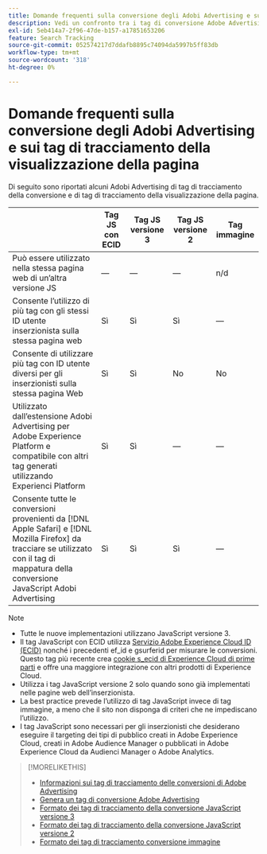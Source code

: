 ```yaml
---
title: Domande frequenti sulla conversione degli Adobi Advertising e sui tag di tracciamento della visualizzazione della pagina
description: Vedi un confronto tra i tag di conversione Adobe Advertising e di tracciamento della visualizzazione della pagina.
exl-id: 5eb414a7-2f96-47de-b157-a17851653206
feature: Search Tracking
source-git-commit: 052574217d7ddafb8895c74094da5997b5ff83db
workflow-type: tm+mt
source-wordcount: '318'
ht-degree: 0%

---
```


# Domande frequenti sulla conversione degli Adobi Advertising e sui tag di tracciamento della visualizzazione della pagina

Di seguito sono riportati alcuni Adobi Advertising di tag di tracciamento della conversione e di tag di tracciamento della visualizzazione della pagina.

| | Tag JS con ECID | Tag JS versione 3 | Tag JS versione 2 | Tag immagine |
| ---- | ---- | ---- | ---- | ---- |
| Può essere utilizzato nella stessa pagina web di un’altra versione JS | — | — | — | n/d |
| Consente l’utilizzo di più tag con gli stessi ID utente inserzionista sulla stessa pagina web | Sì | Sì | Sì | — |
| Consente di utilizzare più tag con ID utente diversi per gli inserzionisti sulla stessa pagina Web | Sì | Sì | No | No |
| Utilizzato dall’estensione Adobi Advertising per Adobe Experience Platform e compatibile con altri tag generati utilizzando Experienci Platform | Sì | Sì | — | — |
| Consente tutte le conversioni provenienti da [!DNL Apple Safari] e [!DNL Mozilla Firefox] da tracciare se utilizzato con il tag di mappatura della conversione JavaScript Adobi Advertising | Sì | Sì | Sì | — |

<!-- add link to page on conversion mapping tag above? -->

>[!NOTE]
>
>* Tutte le nuove implementazioni utilizzano JavaScript versione 3.
>* Il tag JavaScript con ECID utilizza [Servizio Adobe Experience Cloud ID (ECID)](https://experienceleague.adobe.com/docs/id-service/using/intro/overview.html) nonché i precedenti ef_id e gsurferid per misurare le conversioni. Questo tag più recente crea [cookie s_ecid di Experience Cloud di prime parti](https://experienceleague.adobe.com/docs/core-services/interface/administration/ec-cookies/cookies-first-party.html) e offre una maggiore integrazione con altri prodotti di Experience Cloud.
>* Utilizza i tag JavaScript versione 2 solo quando sono già implementati nelle pagine web dell’inserzionista.
>* La best practice prevede l’utilizzo di tag JavaScript invece di tag immagine, a meno che il sito non disponga di criteri che ne impediscano l’utilizzo.
>* I tag JavaScript sono necessari per gli inserzionisti che desiderano eseguire il targeting dei tipi di pubblico creati in Adobe Experience Cloud, creati in Adobe Audience Manager o pubblicati in Adobe Experience Cloud da Audienci Manager o Adobe Analytics.

>[!MORELIKETHIS]
>
>* [Informazioni sui tag di tracciamento delle conversioni di Adobe Advertising](/help/search-social-commerce/tracking/conversion-tracking-advertising.md)
>* [Genera un tag di conversione Adobe Advertising](/help/search-social-commerce/tools/conversion-tag-generate.md)
>* [Formato dei tag di tracciamento della conversione JavaScript versione 3](/help/search-social-commerce/tracking/format-conversion-tag-jsv3.md)
>* [Formato dei tag di tracciamento della conversione JavaScript versione 2](/help/search-social-commerce/tracking/format-conversion-tag-jsv2.md)
>* [Formato dei tag di tracciamento conversione immagine](/help/search-social-commerce/tracking/format-conversion-tag-image.md)

<!-- add if I keep the file:  
>* The Adobe Advertising JavaScript conversion mapping tag
-->

